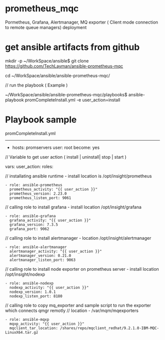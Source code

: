 # prometheus_mqc
Pormetheus, Grafana, Alertmanager, MQ exporter ( Client mode connection to remote queue managers) deployment

# get ansible artifacts from github
mkdir -p ~/WorkSpace/ansible$
git clone https://github.com/TechLayman/ansible-prometheus-mqc

cd ~/WorkSpace/ansible/ansible-prometheus-mqc/

// run the playbook ( Example )

~/WorkSpace/ansible/ansible-prometheus-mqc/playbooks$ ansible-playbook promCompleteInstall.yml -e user_action=install

# Playbook sample

promCompleteInstall.yml 

---
- hosts: promservers
  user: root 
  become: yes

// Variable to get user action ( install | uninstall| stop | start )  

  vars:
    user_action:
  roles:

// installating ansible runtime - install location is /opt/insight/prometheus

    - role: ansible-prometheus 
      prometheus_activity: "{{ user_action }}"
      prometheus_version: 2.23.0 
      prometheus_listen_port: 9061 
  
// calling role to install grafana - install location /opt/insight/grafana

    - role: ansible-grafana 
      grafana_activity: "{{ user_action }}"
      grafana_version: 7.3.5
      grafana_port: 9062

// calling role to install alertmanager - location /opt/insight/alertmanager

    - role: ansible-alertmanager 
      alertmanager_activity: "{{ user_action }}"
      alertmanager_version: 0.21.0
      alertmanager_listen_port: 9063
      
// calling role to install node exporter on prometheus server - install location /opt/insight/nodexp

    - role: ansible-nodexp 
      nodexp_activity: "{{ user_action }}"
      nodexp_version: 1.0.1
      nodexp_listen_port: 8180
      
// calling role to copy mq_exporter and sample script to run the exporter which connects qmgr remotly
// location - /var/mqm/mqexporters
    
    - role: ansible-mqxp  
      mqxp_activity: "{{ user_action }}"
      mqclient_tar_location: /shares/repo/mqclient_redhat/9.2.1.0-IBM-MQC-LinuxX64.tar.gz

